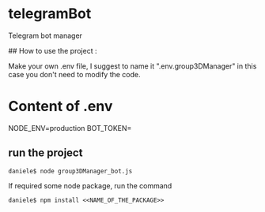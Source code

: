 # telegramBot
Telegram bot manager 

## How to use the project : 

Make your own .env file, I suggest to name it ".env.group3DManager" in this case you don't need to modify the code. 

# Content of .env

NODE_ENV=production
BOT_TOKEN=

## run the project 

```console
daniele$ node group3DManager_bot.js
```

If required some node package, run the command 

```console
daniele$ npm install <<NAME_OF_THE_PACKAGE>>
```
